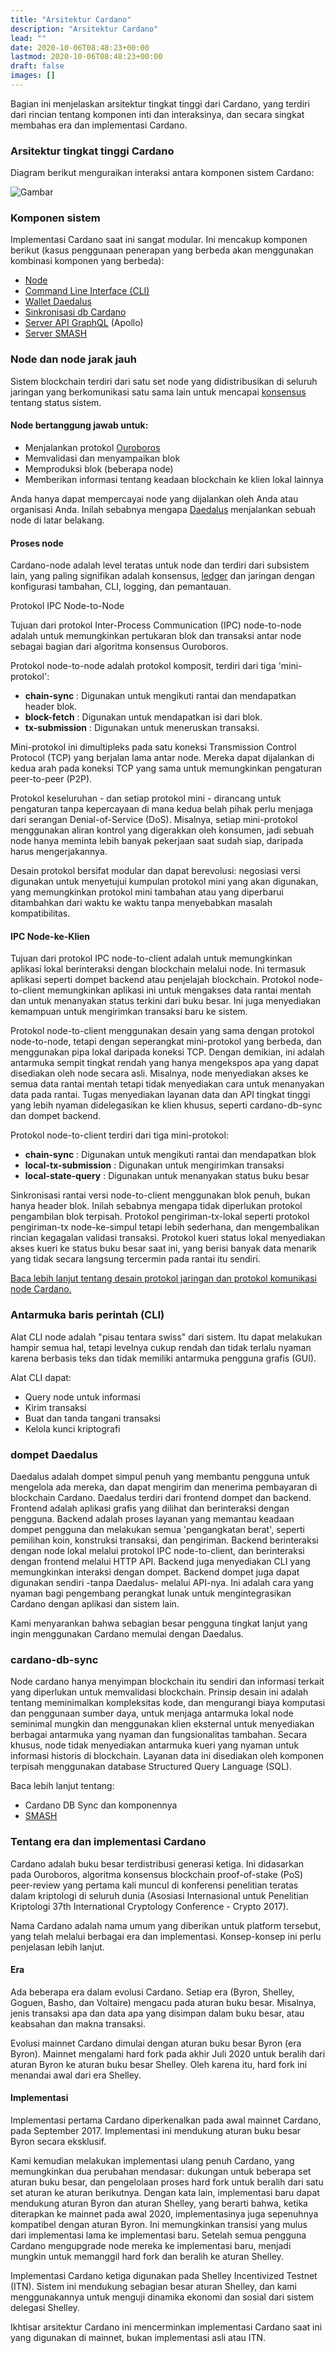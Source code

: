 ```yaml
---
title: "Arsitektur Cardano"
description: "Arsitektur Cardano"
lead: ""
date: 2020-10-06T08:48:23+00:00
lastmod: 2020-10-06T08:48:23+00:00
draft: false
images: []
---
```


Bagian ini menjelaskan arsitektur tingkat tinggi dari Cardano, yang terdiri dari rincian tentang komponen inti dan interaksinya, dan secara singkat membahas era dan implementasi Cardano.

### Arsitektur tingkat tinggi Cardano

Diagram berikut menguraikan interaksi antara komponen sistem Cardano:

![Gambar](https://ucarecdn.com/3756645a-a4a2-4d2f-846a-e454bf7cba60/)

### Komponen sistem

Implementasi Cardano saat ini sangat modular. Ini mencakup komponen berikut (kasus penggunaan penerapan yang berbeda akan menggunakan kombinasi komponen yang berbeda):

- [Node](https://github.com/input-output-hk/cardano-node)
- [Command Line Interface (CLI)](https://github.com/input-output-hk/cardano-node/blob/master/doc/reference/cardano-node-cli-reference.md)
- [Wallet Daedalus](https://github.com/input-output-hk/cardano-wallet)
- [Sinkronisasi db Cardano](https://github.com/input-output-hk/cardano-db-sync)
- [Server API GraphQL](https://github.com/input-output-hk/cardano-graphql) (Apollo)
- [Server SMASH](https://github.com/input-output-hk/smash)

### Node dan node jarak jauh

Sistem blockchain terdiri dari satu set node yang didistribusikan di seluruh jaringan yang berkomunikasi satu sama lain untuk mencapai [konsensus](https://docs.cardano.org/core-concepts/consensus-explained) tentang status sistem.

#### Node bertanggung jawab untuk:

- Menjalankan protokol [Ouroboros](https://github.com/input-output-hk/ouroboros-network/#ouroboros-network)
- Memvalidasi dan menyampaikan blok
- Memproduksi blok (beberapa node)
- Memberikan informasi tentang keadaan blockchain ke klien lokal lainnya

Anda hanya dapat mempercayai node yang dijalankan oleh Anda atau organisasi Anda. Inilah sebabnya mengapa [Daedalus](https://docs.cardano.org/cardano-components/daedalus-wallet) menjalankan sebuah node di latar belakang.

#### Proses node

Cardano-node adalah level teratas untuk node dan terdiri dari subsistem lain, yang paling signifikan adalah konsensus, [ledger](https://github.com/input-output-hk/cardano-ledger-specs#cardano-ledger) dan jaringan dengan konfigurasi tambahan, CLI, logging, dan pemantauan. 


Protokol IPC Node-to-Node

Tujuan dari protokol Inter-Process Communication (IPC) node-to-node adalah untuk memungkinkan pertukaran blok dan transaksi antar node sebagai bagian dari algoritma konsensus Ouroboros.

Protokol node-to-node adalah protokol komposit, terdiri dari tiga 'mini-protokol':

- **chain-sync** : Digunakan untuk mengikuti rantai dan mendapatkan header blok.
- **block-fetch** : Digunakan untuk mendapatkan isi dari blok.
- **tx-submission** : Digunakan untuk meneruskan transaksi.

Mini-protokol ini dimultipleks pada satu koneksi Transmission Control Protocol (TCP) yang berjalan lama antar node. Mereka dapat dijalankan di kedua arah pada koneksi TCP yang sama untuk memungkinkan pengaturan peer-to-peer (P2P).

Protokol keseluruhan - dan setiap protokol mini - dirancang untuk pengaturan tanpa kepercayaan di mana kedua belah pihak perlu menjaga dari serangan Denial-of-Service (DoS). Misalnya, setiap mini-protokol menggunakan aliran kontrol yang digerakkan oleh konsumen, jadi sebuah node hanya meminta lebih banyak pekerjaan saat sudah siap, daripada harus mengerjakannya.

Desain protokol bersifat modular dan dapat berevolusi: negosiasi versi digunakan untuk menyetujui kumpulan protokol mini yang akan digunakan, yang memungkinkan protokol mini tambahan atau yang diperbarui ditambahkan dari waktu ke waktu tanpa menyebabkan masalah kompatibilitas.

#### IPC Node-ke-Klien

Tujuan dari protokol IPC node-to-client adalah untuk memungkinkan aplikasi lokal berinteraksi dengan blockchain melalui node. Ini termasuk aplikasi seperti dompet backend atau penjelajah blockchain. Protokol node-to-client memungkinkan aplikasi ini untuk mengakses data rantai mentah dan untuk menanyakan status terkini dari buku besar. Ini juga menyediakan kemampuan untuk mengirimkan transaksi baru ke sistem.

Protokol node-to-client menggunakan desain yang sama dengan protokol node-to-node, tetapi dengan seperangkat mini-protokol yang berbeda, dan menggunakan pipa lokal daripada koneksi TCP. Dengan demikian, ini adalah antarmuka sempit tingkat rendah yang hanya mengekspos apa yang dapat disediakan oleh node secara asli. Misalnya, node menyediakan akses ke semua data rantai mentah tetapi tidak menyediakan cara untuk menanyakan data pada rantai. Tugas menyediakan layanan data dan API tingkat tinggi yang lebih nyaman didelegasikan ke klien khusus, seperti cardano-db-sync dan dompet backend.

Protokol node-to-client terdiri dari tiga mini-protokol:

- **chain-sync** : Digunakan untuk mengikuti rantai dan mendapatkan blok
- **local-tx-submission** : Digunakan untuk mengirimkan transaksi
- **local-state-query** : Digunakan untuk menanyakan status buku besar

Sinkronisasi rantai versi node-to-client menggunakan blok penuh, bukan hanya header blok. Inilah sebabnya mengapa tidak diperlukan protokol pengambilan blok terpisah. Protokol pengiriman-tx-lokal seperti protokol pengiriman-tx node-ke-simpul tetapi lebih sederhana, dan mengembalikan rincian kegagalan validasi transaksi. Protokol kueri status lokal menyediakan akses kueri ke status buku besar saat ini, yang berisi banyak data menarik yang tidak secara langsung tercermin pada rantai itu sendiri.

[Baca lebih lanjut tentang desain protokol jaringan dan protokol komunikasi node Cardano.](https://docs.cardano.org/explore-cardano/cardano-network/networking-protocol)

### Antarmuka baris perintah (CLI)

Alat CLI node adalah "pisau tentara swiss" dari sistem. Itu dapat melakukan hampir semua hal, tetapi levelnya cukup rendah dan tidak terlalu nyaman karena berbasis teks dan tidak memiliki antarmuka pengguna grafis (GUI).

Alat CLI dapat:

- Query node untuk informasi
- Kirim transaksi
- Buat dan tanda tangani transaksi
- Kelola kunci kriptografi

### dompet Daedalus

Daedalus adalah dompet simpul penuh yang membantu pengguna untuk mengelola ada mereka, dan dapat mengirim dan menerima pembayaran di blockchain Cardano. Daedalus terdiri dari frontend dompet dan backend. Frontend adalah aplikasi grafis yang dilihat dan berinteraksi dengan pengguna. Backend adalah proses layanan yang memantau keadaan dompet pengguna dan melakukan semua 'pengangkatan berat', seperti pemilihan koin, konstruksi transaksi, dan pengiriman. Backend berinteraksi dengan node lokal melalui protokol IPC node-to-client, dan berinteraksi dengan frontend melalui HTTP API. Backend juga menyediakan CLI yang memungkinkan interaksi dengan dompet. Backend dompet juga dapat digunakan sendiri -tanpa Daedalus- melalui API-nya. Ini adalah cara yang nyaman bagi pengembang perangkat lunak untuk mengintegrasikan Cardano dengan aplikasi dan sistem lain.

Kami menyarankan bahwa sebagian besar pengguna tingkat lanjut yang ingin menggunakan Cardano memulai dengan Daedalus.

### cardano-db-sync

Node cardano hanya menyimpan blockchain itu sendiri dan informasi terkait yang diperlukan untuk memvalidasi blockchain. Prinsip desain ini adalah tentang meminimalkan kompleksitas kode, dan mengurangi biaya komputasi dan penggunaan sumber daya, untuk menjaga antarmuka lokal node seminimal mungkin dan menggunakan klien eksternal untuk menyediakan berbagai antarmuka yang nyaman dan fungsionalitas tambahan. Secara khusus, node tidak menyediakan antarmuka kueri yang nyaman untuk informasi historis di blockchain. Layanan data ini disediakan oleh komponen terpisah menggunakan database Structured Query Language (SQL).

Baca lebih lanjut tentang:

- Cardano DB Sync dan komponennya
- [SMASH](https://docs.cardano.org/cardano-components/smash)

### Tentang era dan implementasi Cardano

Cardano adalah buku besar terdistribusi generasi ketiga. Ini didasarkan pada Ouroboros, algoritma konsensus blockchain proof-of-stake (PoS) peer-review yang pertama kali muncul di konferensi penelitian teratas dalam kriptologi di seluruh dunia (Asosiasi Internasional untuk Penelitian Kriptologi 37th International Cryptology Conference - Crypto 2017).

Nama Cardano adalah nama umum yang diberikan untuk platform tersebut, yang telah melalui berbagai era dan implementasi. Konsep-konsep ini perlu penjelasan lebih lanjut.

#### Era

Ada beberapa era dalam evolusi Cardano. Setiap era (Byron, Shelley, Goguen, Basho, dan Voltaire) mengacu pada aturan buku besar. Misalnya, jenis transaksi apa dan data apa yang disimpan dalam buku besar, atau keabsahan dan makna transaksi.

Evolusi mainnet Cardano dimulai dengan aturan buku besar Byron (era Byron). Mainnet mengalami hard fork pada akhir Juli 2020 untuk beralih dari aturan Byron ke aturan buku besar Shelley. Oleh karena itu, hard fork ini menandai awal dari era Shelley.

#### Implementasi

Implementasi pertama Cardano diperkenalkan pada awal mainnet Cardano, pada September 2017. Implementasi ini mendukung aturan buku besar Byron secara eksklusif.

Kami kemudian melakukan implementasi ulang penuh Cardano, yang memungkinkan dua perubahan mendasar: dukungan untuk beberapa set aturan buku besar, dan pengelolaan proses hard fork untuk beralih dari satu set aturan ke aturan berikutnya. Dengan kata lain, implementasi baru dapat mendukung aturan Byron dan aturan Shelley, yang berarti bahwa, ketika diterapkan ke mainnet pada awal 2020, implementasinya juga sepenuhnya kompatibel dengan aturan Byron. Ini memungkinkan transisi yang mulus dari implementasi lama ke implementasi baru. Setelah semua pengguna Cardano mengupgrade node mereka ke implementasi baru, menjadi mungkin untuk memanggil hard fork dan beralih ke aturan Shelley.

Implementasi Cardano ketiga digunakan pada Shelley Incentivized Testnet (ITN). Sistem ini mendukung sebagian besar aturan Shelley, dan kami menggunakannya untuk menguji dinamika ekonomi dan sosial dari sistem delegasi Shelley.

Ikhtisar arsitektur Cardano ini mencerminkan implementasi Cardano saat ini yang digunakan di mainnet, bukan implementasi asli atau ITN.
